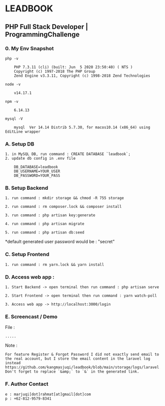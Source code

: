 # LEADBOOK 

## PHP Full Stack Developer | ProgrammingChallenge

### 0. My Env Snapshot

    php -v

        PHP 7.3.11 (cli) (built: Jun  5 2020 23:50:40) ( NTS )
        Copyright (c) 1997-2018 The PHP Group
        Zend Engine v3.3.11, Copyright (c) 1998-2018 Zend Technologies

    node -v

        v14.17.1

    npm -v

        6.14.13

    mysql -V

        mysql  Ver 14.14 Distrib 5.7.30, for macos10.14 (x86_64) using  EditLine wrapper

### A. Setup DB

    1. in MySQL DB, run command : CREATE DATABASE `leadbook`;
    2. update db config in .env file

        DB_DATABASE=leadbook
        DB_USERNAME=YOUR_USER
        DB_PASSWORD=YOUR_PASS


### B. Setup Backend

    1. run command : mkdir storage && chmod -R 755 storage

    2. run command : rm composer.lock && composer install

    3. run command : php artisan key:generate

    4. run command : php artisan migrate

    5. run command : php artisan db:seed

*default generated user password would be : "secret"


### C. Setup Frontend

    1. run command : rm yarn.lock && yarn install


### D. Access web app :

    1. Start Backend -> open terminal then run command : php artisan serve

    2. Start Frontend -> open terminal then run command : yarn watch-poll

    3. Access web app -> http://localhost:3000/login

### E. Screencast / Demo

File : 

    .....

Note :

    For feature Register & Forgot Password I did not exactly send email to the real account, but I store the email content in the laravel log instead https://github.com/kangmasjuqi/leadbook/blob/main/storage/logs/laravel.log. Don't forget to replace `&amp;` to `&` in the generated link.

### F. Author Contact

    e : marjuqi[dot]rahmat[at]gmail[dot]com
    p : +62-812-9579-8341


